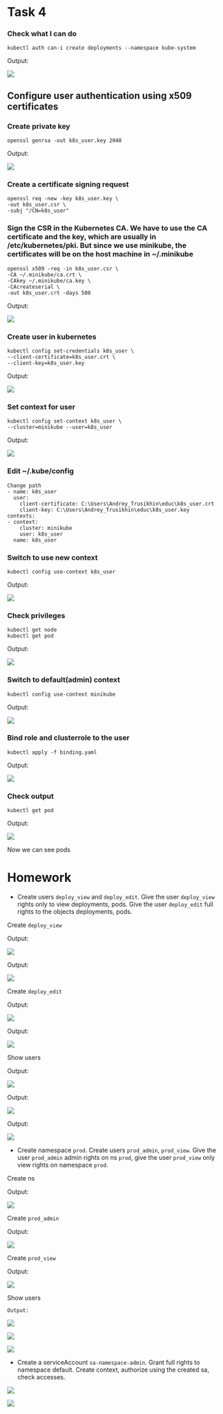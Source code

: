 # Task 4

### Check what I can do

```
kubectl auth can-i create deployments --namespace kube-system
```
   Output:
   
![](img/what_can_i_do.png)

## Configure user authentication using x509 certificates

### Create private key

```
openssl genrsa -out k8s_user.key 2048
```
   Output:
   
![](img/gen_rsa.png)

### Create a certificate signing request

```
openssl req -new -key k8s_user.key \
-out k8s_user.csr \
-subj "/CN=k8s_user"
```

### Sign the CSR in the Kubernetes CA. We have to use the CA certificate and the key, which are usually in /etc/kubernetes/pki. But since we use minikube, the certificates will be on the host machine in ~/.minikube

```
openssl x509 -req -in k8s_user.csr \
-CA ~/.minikube/ca.crt \
-CAkey ~/.minikube/ca.key \
-CAcreateserial \
-out k8s_user.crt -days 500
```
   Output:
   
![](img/priv_key.png)

### Create user in kubernetes

```
kubectl config set-credentials k8s_user \
--client-certificate=k8s_user.crt \
--client-key=k8s_user.key
```
   Output:
   
![](img/create_user.png)

### Set context for user

```
kubectl config set-context k8s_user \
--cluster=minikube --user=k8s_user
```
   Output:
   
![](img/create_context.png)

### Edit ~/.kube/config

```
Change path
- name: k8s_user
  user:
    client-certificate: C:\Users\Andrey_Trusikhin\educ\k8s_user.crt
    client-key: C:\Users\Andrey_Trusikhin\educ\k8s_user.key
contexts:
- context:
    cluster: minikube
    user: k8s_user
  name: k8s_user
```

### Switch to use new context

```
kubectl config use-context k8s_user
```
   Output:
   
![](img/switch_user.png)

### Check privileges

```
kubectl get node
kubectl get pod
```
   Output:
   
![](img/check_privileges.png)

### Switch to default(admin) context

```
kubectl config use-context minikube
```
   Output:
   
![](img/switch_to_default.png)

### Bind role and clusterrole to the user

```
kubectl apply -f binding.yaml
```
   Output:
   
![](img/apply_binding.png)

### Check output

```
kubectl get pod
```
   Output:
   
![](img/with_role.png)

   Now we can see pods
   
# Homework

   * Create users `deploy_view` and `deploy_edit`. Give the user `deploy_view` rights only to view deployments, pods. Give the user `deploy_edit` full rights to the objects deployments, pods.

   Create `deploy_view`
   
   Output:
   
![](img/deploy_view.png)

   Output:
   
![](img/deploy_view_yaml.png)

   Create `deploy_edit`
   
   Output:
   
![](img/deploy_edit.png)

   Output:
   
![](img/deploy_edit_yaml.png)

   Show users

   Output:
   
![](img/deploy_edit_yaml.png)

   Output:
   
![](img/show_viewer.png)

   Output:
   
![](img/show_editor.png)

   * Create namespace `prod`. Create users `prod_admin`, `prod_view`. Give the user `prod_admin` admin rights on ns `prod`, give the user `prod_view` only view rights on namespace `prod`.
   
   Create ns

   Output:
   
![](img/create_ns.png)


   Create `prod_admin`

   Output:
   
![](img/create_prod_admin.png)
   
   Create `prod_view`

   Output:
   
![](img/create_prod_view.png)


   Show users
   
    Output:
   
![](img/prod_yaml.png)

![](img/prod_viewer.png)

![](img/prod_admin.png)

   
   * Create a serviceAccount `sa-namespace-admin`. Grant full rights to namespace default. Create context, authorize using the created sa, check accesses.

![](img/service_account_2.png)

![](img/service_account_3.png)

   
